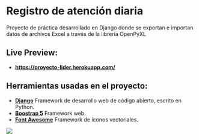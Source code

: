 # Registro de atención diaria
Proyecto de práctica desarrollado en Django donde se exportan e importan datos de archivos Excel a través de la librería OpenPyXL
## Live Preview:
- **https://proyecto-lider.herokuapp.com/**
## Herramientas usadas en el proyecto:
- **[Django](https://www.djangoproject.com/)**  Framework de desarrollo web de código abierto, escrito en Python.
- **[Boostrap 5](https://v5.getbootstrap.com/)**  Framework web.
- **[Font Awesome](https://fontawesome.com/icons?d=gallery)**  Framework de iconos vectoriales.

![](https://repository-images.githubusercontent.com/307615736/2e4ad200-1814-11eb-8f6a-12ce6e64843b)
